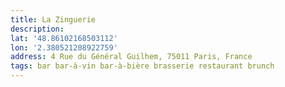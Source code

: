 ```yaml
---
title: La Zinguerie
description:
lat: '48.86102168503112'
lon: '2.380521208922759'
address: 4 Rue du Général Guilhem, 75011 Paris, France
tags: bar bar-à-vin bar-à-bière brasserie restaurant brunch
---
```


